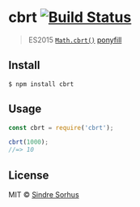 # cbrt [![Build Status](https://travis-ci.org/sindresorhus/cbrt.svg?branch=master)](https://travis-ci.org/sindresorhus/cbrt)

> ES2015 [`Math.cbrt()`](https://developer.mozilla.org/en-US/docs/Web/JavaScript/Reference/Global_Objects/Math/cbrt) [ponyfill](https://ponyfill.com)


## Install

```
$ npm install cbrt
```


## Usage

```js
const cbrt = require('cbrt');

cbrt(1000);
//=> 10
```


## License

MIT © [Sindre Sorhus](https://sindresorhus.com)
